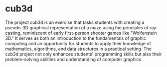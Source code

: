 # cub3d

The project cub3d is an exercise that tasks students with creating a pseudo-3D graphical representation of a maze using the principles of ray-casting, reminiscent of early first-person shooter games like "Wolfenstein 3D." It serves as both an introduction to the fundamentals of graphic computing and an opportunity for students to apply their knowledge of mathematics, algorithms, and data structures in a practical setting. The cub3d project not only enhances students' programming skills but also their problem-solving abilities and understanding of computer graphics.
